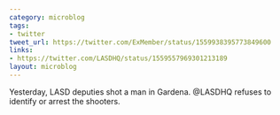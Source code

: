```yaml
---
category: microblog
tags:
- twitter
tweet_url: https://twitter.com/ExMember/status/1559938395773849600
links:
- https://twitter.com/LASDHQ/status/1559557969301213189
layout: microblog
---
```

Yesterday, LASD deputies shot a man in Gardena. @LASDHQ refuses to identify or arrest the shooters.
